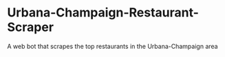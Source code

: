 # Urbana-Champaign-Restaurant-Scraper
A web bot that scrapes the top restaurants in the Urbana-Champaign area
